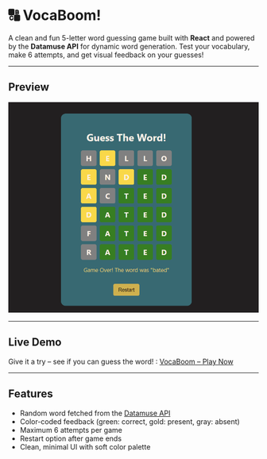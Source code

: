 # 🔠 VocaBoom!

A clean and fun 5-letter word guessing game built with **React** and powered by the **Datamuse API** for dynamic word generation.
Test your vocabulary, make 6 attempts, and get visual feedback on your guesses!

---

##  Preview

<p align="center">
  <img src="./preview.png"  alt="Game Preview" />
</p>

---

##  Live Demo

Give it a try – see if you can guess the word! : <a href="https://voca-boom.vercel.app/" target="_blank">VocaBoom – Play Now</a>

---

##  Features

-  Random word fetched from the <a href="https://www.datamuse.com/api/" target="_blank">Datamuse API</a>
-  Color-coded feedback (green: correct, gold: present, gray: absent)
-  Maximum 6 attempts per game
-  Restart option after game ends
-  Clean, minimal UI with soft color palette
